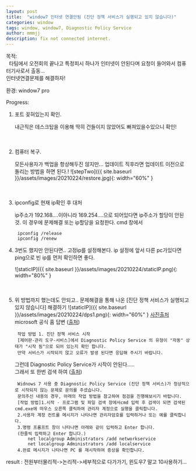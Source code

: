 ```yaml
---
layout: post
title:  "window7 인터넷 연결안됨 (진단 정책 서비스가 실행되고 있지 않습니다)"
categories: window
tags: window, window7, Diagnostic Policy Service
author: mmmjj
description: fix not connected internet.
---
```


 목적:<br>
&nbsp;&nbsp;타팀에서 오전회의 끝나고 특정피시 하나가 인터넷이 안된다며 요청이 들어와서
 컴퓨터기사로서 출동... <br>인터넷연결문제를 해결하자!<br>

 환경: window7 pro
 
 Progress:  
1. 포트 꽂혀있는지 확인.


    내근직은 데스크탑을 이용해 딱히 건들이지 않았어도 빠져있을수있으니 확인!
<br><br><br>
2. 컴퓨터 복구.

    모든사용자가 백업을 항상해두진 않지만... 업데이트 직후라면 업데이트 이전으로 돌리는 방법을 하면 된다.!
    ![stepTwo]({{ site.baseurl }}/assets/images/20210224/restore.jpg){: width="60%" }
 <br><br><br>
3. ipconfig로 현재 ip확인 후 대처


    ip주소가 192.168....이아니라 169.254....으로 되어있다면 ip주소가 할당이 안된것.
        이 경우에 문제해결 또는 ip할당을 요청한다.
    cmd 창에서 
        
        ipconfig /release
        ipconfig /renew
        
4. 3번도 했지만 안된다면.. 고정ip를 설정해본다. ip 설정에 앞서 다른 pc가있다면 
ping으로 빈 ip를 먼저 확인하면 좋다.

    ![staticIP]({{ site.baseurl }}/assets/images/20210224/staticIP.png){: width="80%" }
<br><br><br>
5. 위 방법까지 했는데도 안되고.. 문제해결을 통해 나온 [진단 정책 서비스가 실행되고 있지 않습니다] 해결하기
    ![staticIP]({{ site.baseurl }}/assets/images/20210224/dps1.png){: width="60%" }    [사진출처][link1]
<br>microsoft 공식 홈 답변 ([출처][link2])

        작업 방법 1. 진단 정책 서비스 시작
        [제어판-관리 도구-서비스]에서 Diagnostic Policy Service 의 유형이 "자동" 상태가 "시작 됨"으로 되어 있는지 확인 합니다.
        만약 서비스가 시작되지 않고 오류가 발생 된다면 응답해 주시기 바랍니다.

    그런데 Diagnostic Policy Service가 시작이 안된다.....<br>
    그래서 또 한번 검색 하여 ([출처][link3])<br>
    
        Widnows 7 사용 중 Diagnostic Policy Service (진단 정책 서비스)가 정상적으로 시작되지 않는 문제로 문의를 주셨습니다.
        문의주신 내용의 경우, 아래의 작업 방법을 참고하여 점검을 진행해보시기 바랍니다.
        [작업 방법]1.시작 - 프로그램 및 파일 검색 창에서cmd 입력 후 검색이 되면 검색된 cmd.exe에 마우스 오른쪽 클릭하여 관리자 계정으로 실행을 클릭합니다.
        2.사용자 계정 컨트롤 메시지가 나타나면 관리자암호를 입력하거나 또는 예를 클릭합니다.
        3.명령 프롬프트 창이 나타나면 아래와 같이 입력하고 Enter 합니다.
        (한줄씩 입력하고 Enter 합니다.)
            net localgroup Administrators /add networkservice
            net localgroup Administrators /add localservice
        4.완료 메시지가 나타나면 PC 를 재시작하여 증상을 확인합니다.

 result : 전원부터물리적->논리적->세부적으로 다가가기, 윈도우7 말고 10사용하기...
 
[link1]:https://answers.microsoft.com/ko-kr/windows/forum/all/%EC%A7%84%EB%8B%A8-%EC%A0%95%EC%B1%85/8b2d8e9f-fcb1-4a3c-8f6f-25b7cc236395
[link2]:https://answers.microsoft.com/ko-kr/ie/forum/ie10-windows_7/%EC%A7%84%EB%8B%A8%EC%A0%95%EC%B1%85%EC%84%9C/cdb6d324-5c02-43b0-8f03-512509d91772
[link3]:https://answers.microsoft.com/ko-kr/ie/forum/ie11-windows_7/%EC%A7%84%EB%8B%A8-%EC%A0%95%EC%B1%85/d3a9744b-81ca-4e6c-9400-05a6c7b67105